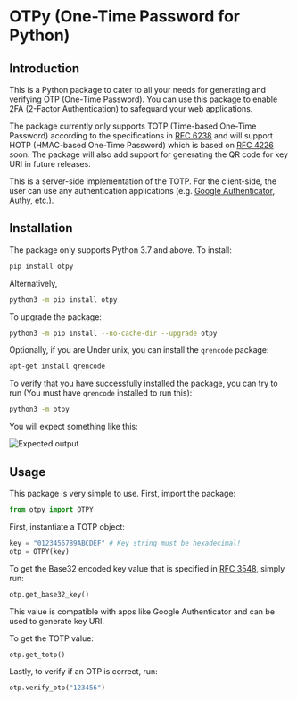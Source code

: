 # OTPy (One-Time Password for Python)

## Introduction

This is a Python package to cater to all your needs for generating and verifying OTP (One-Time Password). You can use this package to enable 2FA (2-Factor Authentication) to safeguard your web applications.

The package currently only supports TOTP (Time-based One-Time Password) according to the specifications in [RFC 6238](https://tools.ietf.org/html/rfc6238) and will support HOTP (HMAC-based One-Time Password) which is based on [RFC 4226](https://tools.ietf.org/html/rfc4226) soon. The package will also add support for generating the QR code for key URI in future releases.

This is a server-side implementation of the TOTP. For the client-side, the user can use any authentication applications (e.g. [Google Authenticator](https://play.google.com/store/apps/details?id=com.google.android.apps.authenticator2&hl=en_SG), [Authy](https://authy.com/), etc.).


## Installation

The package only supports Python 3.7 and above. To install:

```bash
pip install otpy
```

Alternatively,

```bash
python3 -m pip install otpy
```

To upgrade the package:

```bash
python3 -m pip install --no-cache-dir --upgrade otpy
```

Optionally, if you are Under unix, you can install the `qrencode` package:

```bash
apt-get install qrencode
```

To verify that you have successfully installed the package, you can try to run (You must have `qrencode` installed to run this):

```bash
python3 -m otpy
```

You will expect something like this:

![Expected output](https://i.ibb.co/x7DYbHg/test.png)

## Usage

This package is very simple to use. First, import the package:

```python
from otpy import OTPY
```

First, instantiate a TOTP object:

```python
key = "0123456789ABCDEF" # Key string must be hexadecimal!
otp = OTPY(key)
```

To get the Base32 encoded key value that is specified in [RFC 3548](https://tools.ietf.org/html/rfc3548), simply run:

```python
otp.get_base32_key()
```

This value is compatible with apps like Google Authenticator and can be used to generate key URI.

To get the TOTP value:

```python
otp.get_totp()
```

Lastly, to verify if an OTP is correct, run:

```python
otp.verify_otp("123456")
```

